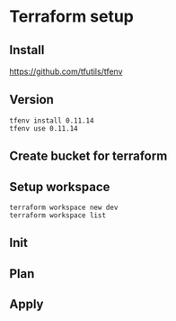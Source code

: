 # Terraform setup

## Install

https://github.com/tfutils/tfenv

## Version

```
tfenv install 0.11.14
tfenv use 0.11.14
```

## Create bucket for terraform

## Setup workspace

```
terraform workspace new dev
terraform workspace list
```

## Init

## Plan

## Apply